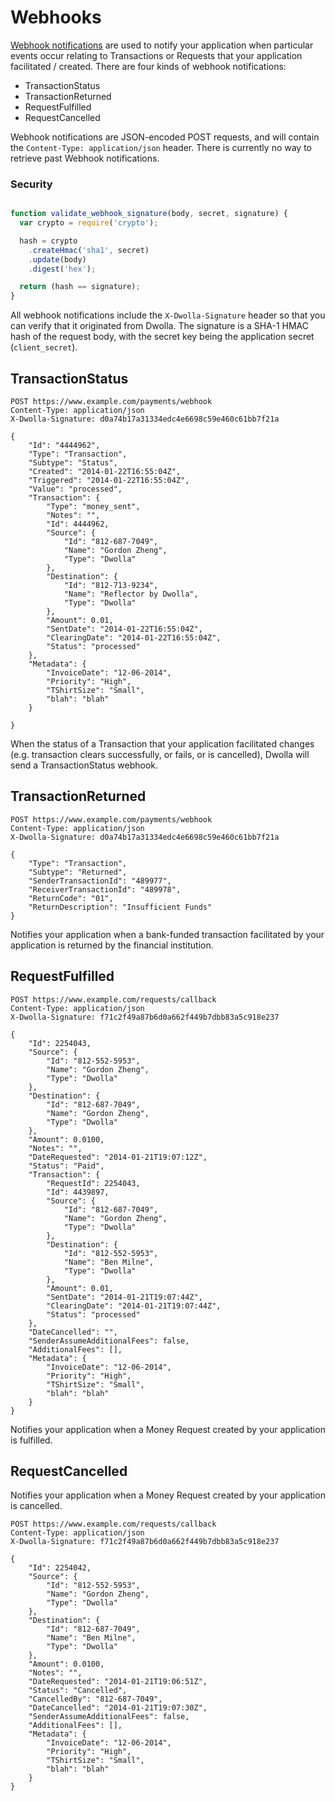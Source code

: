 # Webhooks

[Webhook notifications](https://developers.dwolla.com/dev/pages/guides/using_webhooks) are used to notify your application when particular events occur relating to Transactions or Requests that your application facilitated / created.  There are four kinds of webhook notifications:

- TransactionStatus
- TransactionReturned
- RequestFulfilled
- RequestCancelled

Webhook notifications are JSON-encoded POST requests, and will contain the `Content-Type: application/json` header.  There is currently no way to retrieve past Webhook notifications.

### Security

```js

function validate_webhook_signature(body, secret, signature) {
  var crypto = require('crypto');

  hash = crypto
    .createHmac('sha1', secret)
    .update(body)
    .digest('hex');

  return (hash == signature);
}

```

All webhook notifications include the `X-Dwolla-Signature` header so that you can verify that it originated from Dwolla.  The signature is a SHA-1 HMAC hash of the request body, with the secret key being the application secret (`client_secret`). 

## TransactionStatus

```shell
POST https://www.example.com/payments/webhook
Content-Type: application/json
X-Dwolla-Signature: d0a74b17a31334edc4e6698c59e460c61bb7f21a

{
    "Id": "4444962",
    "Type": "Transaction",
    "Subtype": "Status",
    "Created": "2014-01-22T16:55:04Z",
    "Triggered": "2014-01-22T16:55:04Z",
    "Value": "processed",
    "Transaction": {
        "Type": "money_sent",
        "Notes": "",
        "Id": 4444962,
        "Source": {
            "Id": "812-687-7049",
            "Name": "Gordon Zheng",
            "Type": "Dwolla"
        },
        "Destination": {
            "Id": "812-713-9234",
            "Name": "Reflector by Dwolla",
            "Type": "Dwolla"
        },
        "Amount": 0.01,
        "SentDate": "2014-01-22T16:55:04Z",
        "ClearingDate": "2014-01-22T16:55:04Z",
        "Status": "processed"
    },
    "Metadata": {
        "InvoiceDate": "12-06-2014",
        "Priority": "High",
        "TShirtSize": "Small",
        "blah": "blah"
    }

}
```

When the status of a Transaction that your application facilitated changes (e.g. transaction clears successfully, or fails, or is cancelled), Dwolla will send a TransactionStatus webhook.

## TransactionReturned

```shell
POST https://www.example.com/payments/webhook
Content-Type: application/json
X-Dwolla-Signature: d0a74b17a31334edc4e6698c59e460c61bb7f21a

{
    "Type": "Transaction",
    "Subtype": "Returned",
    "SenderTransactionId": "489977",
    "ReceiverTransactionId": "489978",
    "ReturnCode": "01",
    "ReturnDescription": "Insufficient Funds"
}
```

Notifies your application when a bank-funded transaction facilitated by your application is returned by the financial institution.

## RequestFulfilled

```shell
POST https://www.example.com/requests/callback
Content-Type: application/json
X-Dwolla-Signature: f71c2f49a87b6d0a662f449b7dbb83a5c918e237

{
    "Id": 2254043,
    "Source": {
        "Id": "812-552-5953",
        "Name": "Gordon Zheng",
        "Type": "Dwolla"
    },
    "Destination": {
        "Id": "812-687-7049",
        "Name": "Gordon Zheng",
        "Type": "Dwolla"
    },
    "Amount": 0.0100,
    "Notes": "",
    "DateRequested": "2014-01-21T19:07:12Z",
    "Status": "Paid",
    "Transaction": {
        "RequestId": 2254043,
        "Id": 4439897,
        "Source": {
            "Id": "812-687-7049",
            "Name": "Gordon Zheng",
            "Type": "Dwolla"
        },
        "Destination": {
            "Id": "812-552-5953",
            "Name": "Ben Milne",
            "Type": "Dwolla"
        },
        "Amount": 0.01,
        "SentDate": "2014-01-21T19:07:44Z",
        "ClearingDate": "2014-01-21T19:07:44Z",
        "Status": "processed"
    },
    "DateCancelled": "",
    "SenderAssumeAdditionalFees": false,
    "AdditionalFees": [],
    "Metadata": {
        "InvoiceDate": "12-06-2014",
        "Priority": "High",
        "TShirtSize": "Small",
        "blah": "blah"
    }
}
```

Notifies your application when a Money Request created by your application is fulfilled.

## RequestCancelled

Notifies your application when a Money Request created by your application is cancelled.

```shell
POST https://www.example.com/requests/callback
Content-Type: application/json
X-Dwolla-Signature: f71c2f49a87b6d0a662f449b7dbb83a5c918e237

{
    "Id": 2254042,
    "Source": {
        "Id": "812-552-5953",
        "Name": "Gordon Zheng",
        "Type": "Dwolla"
    },
    "Destination": {
        "Id": "812-687-7049",
        "Name": "Ben Milne",
        "Type": "Dwolla"
    },
    "Amount": 0.0100,
    "Notes": "",
    "DateRequested": "2014-01-21T19:06:51Z",
    "Status": "Cancelled",
    "CancelledBy": "812-687-7049",
    "DateCancelled": "2014-01-21T19:07:30Z",
    "SenderAssumeAdditionalFees": false,
    "AdditionalFees": [],
    "Metadata": {
        "InvoiceDate": "12-06-2014",
        "Priority": "High",
        "TShirtSize": "Small",
        "blah": "blah"
    }
}
```

